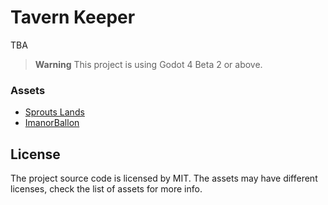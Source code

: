# Tavern Keeper

TBA

> **Warning**
> This project is using Godot 4 Beta 2 or above.

### Assets

- [Sprouts Lands](https://cupnooble.itch.io/sprout-lands-asset-pack)
- [ImanorBallon](https://opengameart.org/content/animated-emote-bubbles)

## License

The project source code is licensed by MIT. The assets may have different licenses, check the list of assets for more info.

